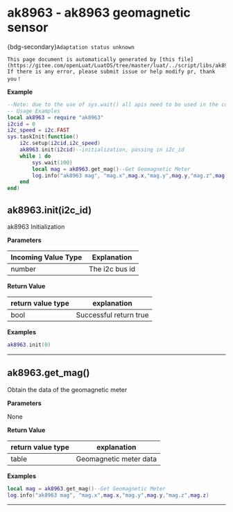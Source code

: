 # ak8963 - ak8963 geomagnetic sensor

{bdg-secondary}`Adaptation status unknown`

```{note}
This page document is automatically generated by [this file](https://gitee.com/openLuat/LuatOS/tree/master/luat/../script/libs/ak8963.lua). If there is any error, please submit issue or help modify pr, thank you！
```


**Example**

```lua
--Note: due to the use of sys.wait() all apis need to be used in the coroutine
-- Usage Examples
local ak8963 = require "ak8963"
i2cid = 0
i2c_speed = i2c.FAST
sys.taskInit(function()
    i2c.setup(i2cid,i2c_speed)
    ak8963.init(i2cid)--initialization, passing in i2c_id
    while 1 do
        sys.wait(100)
        local mag = ak8963.get_mag()--Get Geomagnetic Meter
        log.info("ak8963 mag", "mag.x",mag.x,"mag.y",mag.y,"mag.z",mag.z)
    end
end)

```

## ak8963.init(i2c_id)



ak8963 Initialization

**Parameters**

|Incoming Value Type | Explanation|
|-|-|
|number|The i2c bus id|

**Return Value**

|return value type | explanation|
|-|-|
|bool|Successful return true|

**Examples**

```lua
ak8963.init(0)

```

---

## ak8963.get_mag()



Obtain the data of the geomagnetic meter

**Parameters**

None

**Return Value**

|return value type | explanation|
|-|-|
|table|Geomagnetic meter data|

**Examples**

```lua
local mag = ak8963.get_mag()--Get Geomagnetic Meter
log.info("ak8963 mag", "mag.x",mag.x,"mag.y",mag.y,"mag.z",mag.z)

```

---

